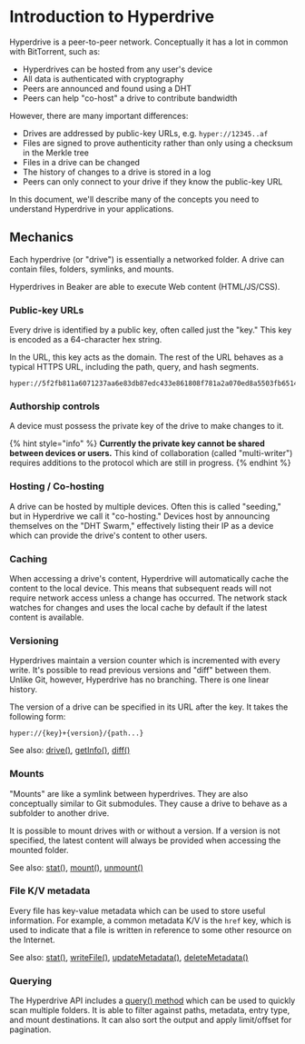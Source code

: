 # Introduction to Hyperdrive

Hyperdrive is a peer-to-peer network. Conceptually it has a lot in common with BitTorrent, such as:

* Hyperdrives can be hosted from any user's device
* All data is authenticated with cryptography
* Peers are announced and found using a DHT
* Peers can help "co-host" a drive to contribute bandwidth

However, there are many important differences:

* Drives are addressed by public-key URLs, e.g. `hyper://12345..af`
* Files are signed to prove authenticity rather than only using a checksum in the Merkle tree
* Files in a drive can be changed
* The history of changes to a drive is stored in a log
* Peers can only connect to your drive if they know the public-key URL

In this document, we'll describe many of the concepts you need to understand Hyperdrive in your applications.

## Mechanics

Each hyperdrive \(or "drive"\) is essentially a networked folder. A drive can contain files, folders, symlinks, and mounts.

Hyperdrives in Beaker are able to execute Web content \(HTML/JS/CSS\).

### Public-key URLs

Every drive is identified by a public key, often called just the "key." This key is encoded as a 64-character hex string.

In the URL, this key acts as the domain. The rest of the URL behaves as a typical HTTPS URL, including the path, query, and hash segments.

```text
hyper://5f2fb811a6071237aa6e83db87edc433e861808f781a2a070ed8a5503fb6514e/
```

### Authorship controls

A device must possess the private key of the drive to make changes to it.

{% hint style="info" %}
**Currently the private key cannot be shared between devices or users.** This kind of collaboration \(called "multi-writer"\) requires additions to the protocol which are still in progress.
{% endhint %}

### Hosting / Co-hosting

A drive can be hosted by multiple devices. Often this is called "seeding," but in Hyperdrive we call it "co-hosting." Devices host by announcing themselves on the "DHT Swarm," effectively listing their IP as a device which can provide the drive's content to other users.

### Caching

When accessing a drive's content, Hyperdrive will automatically cache the content to the local device. This means that subsequent reads will not require network access unless a change has occurred. The network stack watches for changes and uses the local cache by default if the latest content is available.

### Versioning

Hyperdrives maintain a version counter which is incremented with every write. It's possible to read previous versions and "diff" between them. Unlike Git, however, Hyperdrive has no branching. There is one linear history.

The version of a drive can be specified in its URL after the key. It takes the following form:

```text
hyper://{key}+{version}/{path...}
```

See also: [drive\(\)](../apis/beaker.hyperdrive.md#beaker-hyperdrive-drive-url), [getInfo\(\)](../apis/beaker.hyperdrive.md#beaker-hyperdrive-getinfo-url-opts), [diff\(\)](../apis/beaker.hyperdrive.md#beaker-hyperdrive-diff-url-other-prefix-opts)

### Mounts

"Mounts" are like a symlink between hyperdrives. They are also conceptually similar to Git submodules. They cause a drive to behave as a subfolder to another drive.

It is possible to mount drives with or without a version. If a version is not specified, the latest content will always be provided when accessing the mounted folder.

See also: [stat\(\)](../apis/beaker.hyperdrive.md#beaker-hyperdrive-stat-url-opts), [mount\(\)](../apis/beaker.hyperdrive.md#beaker-hyperdrive-mount-url-mount-opts), [unmount\(\)](../apis/beaker.hyperdrive.md#beaker-hyperdrive-unmount-url-opts)

### File K/V metadata

Every file has key-value metadata which can be used to store useful information. For example, a common metadata K/V is the `href` key, which is used to indicate that a file is written in reference to some other resource on the Internet.

See also: [stat\(\)](../apis/beaker.hyperdrive.md#beaker-hyperdrive-stat-url-opts), [writeFile\(\)](../apis/beaker.hyperdrive.md#beaker-hyperdrive-writefile-url-data-opts), [updateMetadata\(\)](../apis/beaker.hyperdrive.md#beaker-hyperdrive-updatemetadata-url-metadata-opts), [deleteMetadata\(\)](../apis/beaker.hyperdrive.md#beaker-hyperdrive-deletemetadata-url-keys-opts)

### Querying

The Hyperdrive API includes a [query\(\) method](../apis/beaker.hyperdrive.md#beaker-hyperdrive-query-query) which can be used to quickly scan multiple folders. It is able to filter against paths, metadata, entry type, and mount destinations. It can also sort the output and apply limit/offset for pagination.

